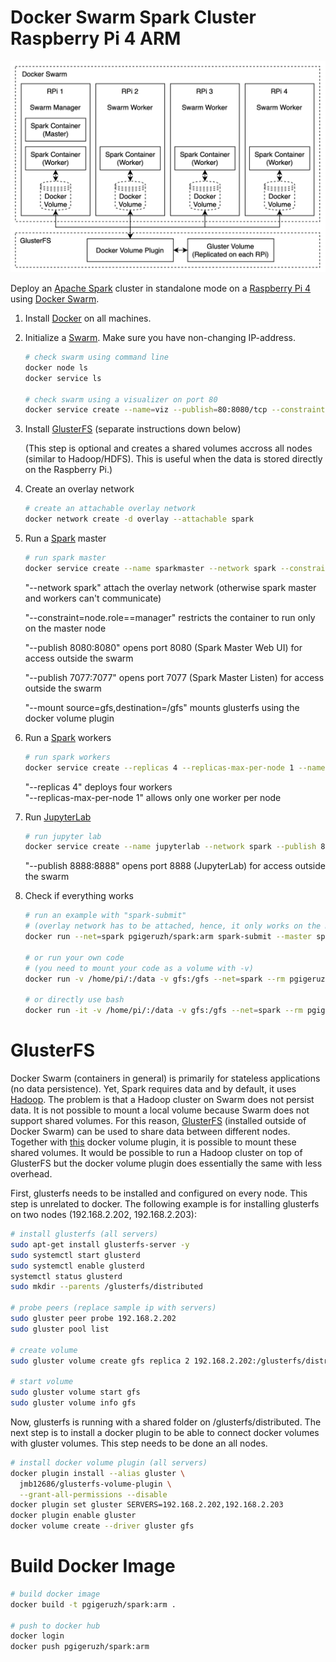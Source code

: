 # Docker Swarm Spark Cluster Raspberry Pi 4 ARM
![](Architecture.png)

Deploy an [Apache Spark](https://spark.apache.org) cluster in standalone mode on a [Raspberry Pi 4](https://www.raspberrypi.org) using [Docker Swarm](https://docs.docker.com/engine/swarm/swarm-tutorial/create-swarm/).

1. Install [Docker](https://docs.docker.com) on all machines.

2. Initialize a [Swarm](https://docs.docker.com/engine/swarm/swarm-tutorial/create-swarm/). Make sure you have non-changing IP-address.

   ```bash
   # check swarm using command line
   docker node ls
   docker service ls

   # check swarm using a visualizer on port 80
   docker service create --name=viz --publish=80:8080/tcp --constraint=node.role==manager --mount=type=bind,src=/var/run/docker.sock,dst=/var/run/docker.sock alexellis2/visualizer-arm:latest
   ```

3. Install [GlusterFS]( https://www.gluster.org) (separate instructions down below)

   (This step is optional and creates a shared volumes accross all nodes (similar to Hadoop/HDFS). This is useful when the data is stored directly on the Raspberry Pi.)

4. Create an overlay network

   ```bash
   # create an attachable overlay network
   docker network create -d overlay --attachable spark
   ```

5. Run a [Spark](https://spark.apache.org) master

   ```bash
   # run spark master
   docker service create --name sparkmaster --network spark --constraint=node.role==manager --publish 8080:8080 --publish 7077:7077 --mount source=gfs,destination=/gfs pgigeruzh/spark:arm bin/spark-class org.apache.spark.deploy.master.Master
   ```

   "--network spark" attach the overlay network (otherwise spark master and workers can't communicate)  

   "--constraint=node.role==manager" restricts the container to run only on the master node  

   "--publish 8080:8080" opens port 8080 (Spark Master Web UI) for access outside the swarm  

   "--publish 7077:7077" opens port 7077 (Spark Master Listen) for access outside the swarm  

   "--mount source=gfs,destination=/gfs" mounts glusterfs using the docker volume plugin  

6. Run a [Spark](https://spark.apache.org) workers

   ```bash
   # run spark workers
   docker service create --replicas 4 --replicas-max-per-node 1 --name sparkworker --network spark --publish 8081:8081 --mount source=gfs,destination=/gfs pgigeruzh/spark:arm bin/spark-class org.apache.spark.deploy.worker.Worker spark://sparkmaster:7077
   ```

   "--replicas 4" deploys four workers  
   "--replicas-max-per-node 1" allows only one worker per node  

7. Run [JupyterLab](https://jupyter.org)

   ```bash
   # run jupyter lab
   docker service create --name jupyterlab --network spark --publish 8888:8888 --mount source=gfs,destination=/gfs pgigeruzh/spark:arm jupyter lab --ip=0.0.0.0 --allow-root --NotebookApp.token='' --NotebookApp.password='' --notebook-dir='/gfs'
   ```

   "--publish 8888:8888" opens port 8888 (JupyterLab) for access outside the swarm  

8. Check if everything works

   ```bash
   # run an example with "spark-submit"
   # (overlay network has to be attached, hence, it only works on the master)
   docker run --net=spark pgigeruzh/spark:arm spark-submit --master spark://sparkmaster:7077 /usr/spark-2.4.5/examples/src/main/python/pi.py

   # or run your own code
   # (you need to mount your code as a volume with -v)
   docker run -v /home/pi/:/data -v gfs:/gfs --net=spark --rm pgigeruzh/spark:arm spark-submit --master spark://sparkmaster:7077 /data/pi.py

   # or directly use bash
   docker run -it -v /home/pi/:/data -v gfs:/gfs --net=spark --rm pgigeruzh/spark:arm bash
   ```

# GlusterFS

Docker Swarm (containers in general) is primarily for stateless applications (no data persistence). Yet, Spark requires data and by default, it uses [Hadoop](http://hadoop.apache.org). The problem is that a Hadoop cluster on Swarm does not persist data. It is not possible to mount a local volume because Swarm does not support shared volumes. For this reason, [GlusterFS]( https://www.gluster.org) (installed outside of Docker Swarm) can be used to share data between different nodes. Together with [this](www.github.com/trajano/docker-volume-plugins/tree/master/glusterfs-volume-plugin) docker volume plugin, it is possible to mount these shared volumes. It would be possible to run a Hadoop cluster on top of GlusterFS but the docker volume plugin does essentially the same with less overhead.

First, glusterfs needs to be installed and configured on every node. This step is unrelated to docker. The following example is for installing glusterfs on two nodes (192.168.2.202, 192.168.2.203):

```bash
# install glusterfs (all servers)
sudo apt-get install glusterfs-server -y
sudo systemctl start glusterd
sudo systemctl enable glusterd
systemctl status glusterd
sudo mkdir --parents /glusterfs/distributed

# probe peers (replace sample ip with servers)
sudo gluster peer probe 192.168.2.202
sudo gluster pool list

# create volume
sudo gluster volume create gfs replica 2 192.168.2.202:/glusterfs/distributed 192.168.2.203:/glusterfs/distributed force

# start volume
sudo gluster volume start gfs
sudo gluster volume info gfs
```

Now, glusterfs is running with a shared folder on /glusterfs/distributed. The next step is to install a docker plugin to be able to connect docker volumes with gluster volumes. This step needs to be done an all nodes.

```bash
# install docker volume plugin (all servers)
docker plugin install --alias gluster \
  jmb12686/glusterfs-volume-plugin \
  --grant-all-permissions --disable
docker plugin set gluster SERVERS=192.168.2.202,192.168.2.203
docker plugin enable gluster
docker volume create --driver gluster gfs
```

# Build Docker Image

```bash
# build docker image
docker build -t pgigeruzh/spark:arm .

# push to docker hub
docker login
docker push pgigeruzh/spark:arm
```